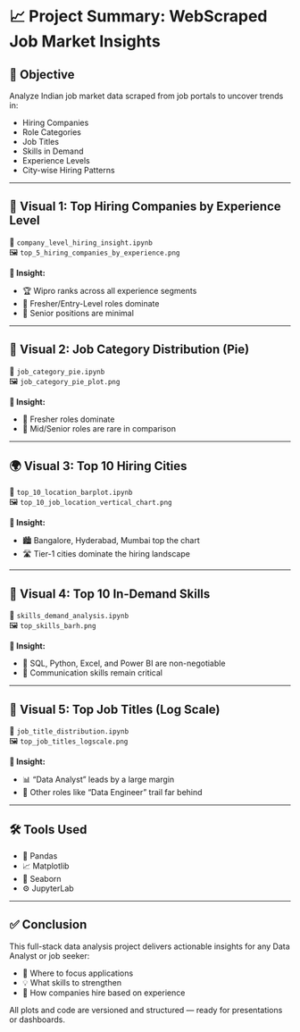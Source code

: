 # 📈 Project Summary: WebScraped Job Market Insights

## 🎯 Objective
Analyze Indian job market data scraped from job portals to uncover trends in:
- Hiring Companies
- Role Categories
- Job Titles
- Skills in Demand
- Experience Levels
- City-wise Hiring Patterns

---

## 🏢 Visual 1: Top Hiring Companies by Experience Level  
📓 `company_level_hiring_insight.ipynb`  
🖼️ `top_5_hiring_companies_by_experience.png`

**📌 Insight:**  
- 🏆 Wipro ranks across all experience segments  
- 👶 Fresher/Entry-Level roles dominate  
- 🧓 Senior positions are minimal

---

## 🧭 Visual 2: Job Category Distribution (Pie)  
📓 `job_category_pie.ipynb`  
🖼️ `job_category_pie_plot.png`

**📌 Insight:**  
- 👶 Fresher roles dominate  
- 🧭 Mid/Senior roles are rare in comparison

---

## 🌍 Visual 3: Top 10 Hiring Cities  
📓 `top_10_location_barplot.ipynb`  
🖼️ `top_10_job_location_vertical_chart.png`

**📌 Insight:**  
- 🏙️ Bangalore, Hyderabad, Mumbai top the chart  
- 🛣️ Tier-1 cities dominate the hiring landscape

---

## 💼 Visual 4: Top 10 In-Demand Skills  
📓 `skills_demand_analysis.ipynb`  
🖼️ `top_skills_barh.png`

**📌 Insight:**  
- 🔧 SQL, Python, Excel, and Power BI are non-negotiable  
- 📢 Communication skills remain critical

---

## 🧾 Visual 5: Top Job Titles (Log Scale)  
📓 `job_title_distribution.ipynb`  
🖼️ `top_job_titles_logscale.png`

**📌 Insight:**  
- 📊 “Data Analyst” leads by a large margin  
- 🎯 Other roles like “Data Engineer” trail far behind

---

## 🛠️ Tools Used
- 🐼 Pandas  
- 📈 Matplotlib  
- 🧪 Seaborn  
- ⚙️ JupyterLab

---

## ✅ Conclusion

This full-stack data analysis project delivers actionable insights for any Data Analyst or job seeker:
- 🎯 Where to focus applications  
- 💡 What skills to strengthen  
- 🧩 How companies hire based on experience  

All plots and code are versioned and structured — ready for presentations or dashboards.
